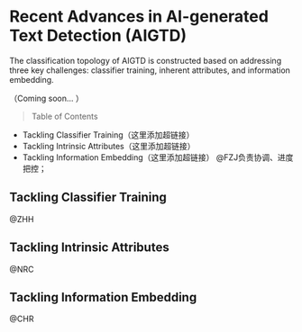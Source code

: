 # Recent Advances in AI-generated Text Detection (AIGTD)
The classification topology of AIGTD is constructed based on addressing three key challenges: classifier training, inherent attributes, and information embedding.

（Coming soon... ）
> Table of Contents
- Tackling Classifier Training（这里添加超链接）
- Tackling Intrinsic Attributes（这里添加超链接）
- Tackling Information Embedding（这里添加超链接）
@FZJ负责协调、进度把控；

## Tackling Classifier Training
@ZHH



## Tackling Intrinsic Attributes
@NRC


## Tackling Information Embedding 
@CHR
